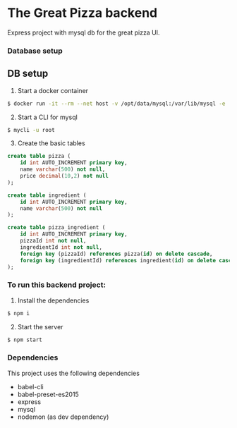 # The Great Pizza backend

Express project with mysql db for the great pizza UI.

### Database setup

## DB setup
1. Start a docker container
```bash
$ docker run -it --rm --net host -v /opt/data/mysql:/var/lib/mysql -e 'MYSQL_ROOT_PASSWORD=12345' -e 'MYSQL_DATABASE=pizza_db' -e 'MYSQL_USER=pizza' -e 'MYSQL_PASSWORD=pizza' mysql:5.7
```
2. Start a CLI for mysql
```bash
$ mycli -u root
```

3. Create the basic tables
```sql
create table pizza (
    id int AUTO_INCREMENT primary key,
    name varchar(500) not null,
    price decimal(10,2) not null
);

create table ingredient (
    id int AUTO_INCREMENT primary key,
    name varchar(500) not null
);

create table pizza_ingredient (
    id int AUTO_INCREMENT primary key,
    pizzaId int not null,
    ingredientId int not null,
    foreign key (pizzaId) references pizza(id) on delete cascade,
    foreign key (ingredientId) references ingredient(id) on delete cascade
);
```

### To run this backend project:
1. Install the dependencies
```bash
$ npm i
```
2. Start the server
```bash
$ npm start
```

### Dependencies

This project uses the following dependencies
- babel-cli
- babel-preset-es2015
- express
- mysql
- nodemon (as dev dependency)